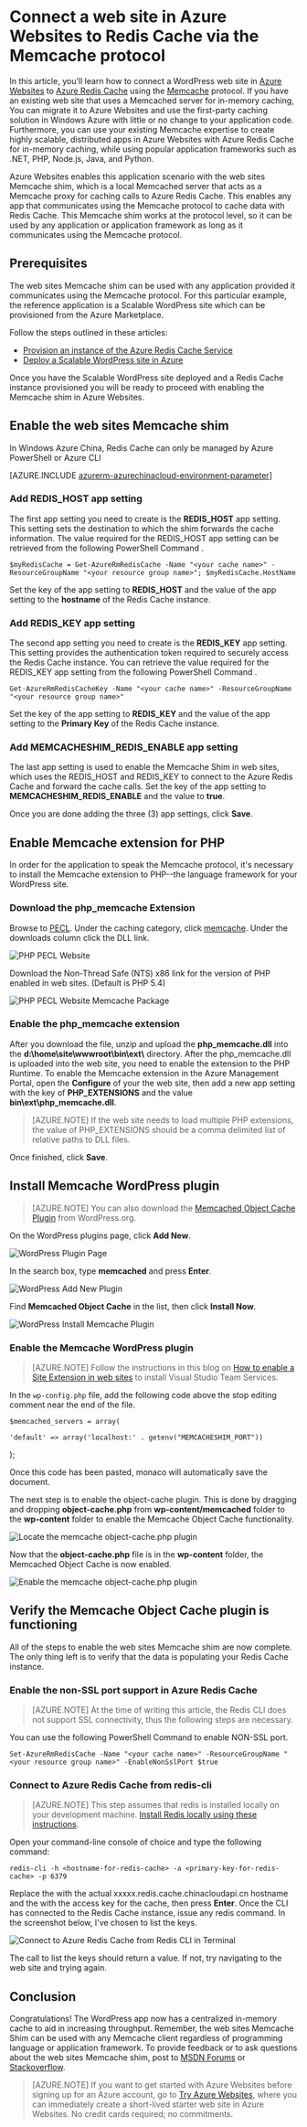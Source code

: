 <properties
	pageTitle="Connect a web site in Azure Websites to Redis Cache via the Memcache protocol | Windows Azure"
	description="Connect a web site in Azure App service to Redis Cache using the Memcache protocol"
	services="app-service\web"
	documentationCenter="php"
	authors="SyntaxC4"
	manager="wpickett"
	editor="riande"/>

<tags
	ms.service="app-service-web"
	ms.date="09/16/2015"
	wacn.date=""/>

# Connect a web site in Azure Websites to Redis Cache via the Memcache protocol

In this article, you'll learn how to connect a WordPress web site in [Azure Websites](/documentation/services/web-sites/) to [Azure Redis Cache][12] using the [Memcache][13] protocol. If you have an existing web site that uses a Memcached server for in-memory caching, You can migrate it to Azure Websites and use the first-party caching solution in Windows Azure with little or no change to your application code. Furthermore, you can use your existing Memcache expertise to create highly scalable, distributed apps in Azure Websites with Azure Redis Cache for in-memory caching, while using popular application frameworks such as .NET, PHP, Node.js, Java, and Python.  

Azure Websites enables this application scenario with the web sites Memcache shim, which is a local Memcached server that acts as a Memcache proxy for caching calls to Azure Redis Cache. This enables any app that communicates using the Memcache protocol to cache data with Redis Cache. This Memcache shim works at the protocol level, so it can be used by any application or application framework as long as it communicates using the Memcache protocol.
<!-- deleted by customization

[AZURE.INCLUDE [app-service-web-to-api-and-mobile](../includes/app-service-web-to-api-and-mobile.md)] 
-->

## Prerequisites

The web sites Memcache shim can be used with any application provided it communicates using the Memcache protocol. For this particular example, the reference application is a Scalable WordPress site which can be provisioned from the Azure Marketplace.

Follow the steps outlined in these articles:

* [Provision an instance of the Azure Redis Cache Service][1]
* [Deploy a Scalable WordPress site in Azure][0]

Once you have the Scalable WordPress site deployed and a Redis Cache instance provisioned you will be ready to proceed with enabling the Memcache shim in Azure Websites.

## Enable the web sites Memcache shim

<!-- deleted by customization
In order to configure Memcache shim, you must create three app settings. This can be done using a variety of methods including the [Azure Management Portal](https://manage.windowsazure.cn/), the [Management Portal][3], the [Azure PowerShell Cmdlets][5] or the [Azure Command-Line Interface][5]. For the purposes of this post, I'm going to use the [Azure Management Portal][4] to set the app settings. The following values can be retrieved from **Settings** blade of your Redis Cache instance.

![Azure Redis Cache Settings Blade](./media/web-sites-connect-to-redis-using-memcache-protocol/1-azure-redis-cache-settings.png)
-->
<!-- keep by customization: begin -->
In Windows Azure China, Redis Cache can only be managed by Azure PowerShell or Azure CLI

[AZURE.INCLUDE [azurerm-azurechinacloud-environment-parameter](../includes/azurerm-azurechinacloud-environment-parameter.md)]
<!-- keep by customization: end -->

### Add REDIS_HOST app setting

The first app setting you need to create is the **REDIS\_HOST** app setting. This setting sets the destination to which the shim forwards the cache information. The value required for the REDIS_HOST app setting can be retrieved from the <!-- deleted by customization **Properties** blade of your Redis Cache instance --><!-- keep by customization: begin --> following PowerShell Command <!-- keep by customization: end -->.

<!-- deleted by customization
![Azure Redis Cache Host Name](./media/web-sites-connect-to-redis-using-memcache-protocol/2-azure-redis-cache-hostname.png)
-->
<!-- keep by customization: begin -->
	$myRedisCache = Get-AzureRmRedisCache -Name "<your cache name>" -ResourceGroupName "<your resource group name>"; $myRedisCache.HostName
<!-- keep by customization: end -->

Set the key of the app setting to **REDIS\_HOST** and the value of the app setting to the **hostname** of the Redis Cache instance.

<!-- deleted by customization
![web site AppSetting REDIS_HOST](./media/web-sites-connect-to-redis-using-memcache-protocol/3-azure-website-appsettings-redis-host.png)

-->
### Add REDIS_KEY app setting

The second app setting you need to create is the **REDIS\_KEY** app setting. This setting provides the authentication token required to securely access the Redis Cache instance. You can retrieve the value required for the REDIS_KEY app setting from the <!-- deleted by customization **Access keys** blade of the Redis Cache instance --><!-- keep by customization: begin --> following PowerShell Command <!-- keep by customization: end -->.

<!-- deleted by customization
![Azure Redis Cache Primary Key](./media/web-sites-connect-to-redis-using-memcache-protocol/4-azure-redis-cache-primarykey.png)
-->
<!-- keep by customization: begin -->
	Get-AzureRmRedisCacheKey -Name "<your cache name>" -ResourceGroupName "<your resource group name>"
<!-- keep by customization: end -->

Set the key of the app setting to **REDIS\_KEY** and the value of the app setting to the **Primary Key** of the Redis Cache instance.
<!-- deleted by customization

![Azure Website AppSetting REDIS_KEY](./media/web-sites-connect-to-redis-using-memcache-protocol/5-azure-website-appsettings-redis-primarykey.png)
-->

### Add MEMCACHESHIM_REDIS_ENABLE app setting

The last app setting is used to enable the Memcache Shim in web sites, which uses the REDIS_HOST and REDIS_KEY to connect to the Azure Redis Cache and forward the cache calls. Set the key of the app setting to **MEMCACHESHIM\_REDIS\_ENABLE** and the value to **true**.
<!-- deleted by customization

![web site AppSetting MEMCACHESHIM_REDIS_ENABLE](./media/web-sites-connect-to-redis-using-memcache-protocol/6-azure-website-appsettings-enable-shim.png)
-->

Once you are done adding the three (3) app settings, click **Save**.

## Enable Memcache extension for PHP

In order for the application to speak the Memcache protocol, it's necessary to install the Memcache extension to PHP--the language framework for your WordPress site.

### Download the php_memcache Extension

Browse to [PECL][6]. Under the caching category, click [memcache][7]. Under the downloads column click the DLL link.

![PHP PECL Website](./media/web-sites-connect-to-redis-using-memcache-protocol/7-php-pecl-website.png)

Download the Non-Thread Safe (NTS) x86 link for the version of PHP enabled in web sites. (Default is PHP 5.4)

![PHP PECL Website Memcache Package](./media/web-sites-connect-to-redis-using-memcache-protocol/8-php-pecl-memcache-package.png)

### Enable the php_memcache extension

After you download the file, unzip and upload the **php\_memcache.dll** into the **d:\\home\\site\\wwwroot\\bin\\ext\\** directory. After the php_memcache.dll is uploaded into the web site, you need to enable the extension to the PHP Runtime. To enable the Memcache extension in the Azure Management Portal, open the <!-- deleted by customization **Application Settings** blade for --><!-- keep by customization: begin --> **Configure** of your <!-- keep by customization: end --> the web site, then add a new app setting with the key of **PHP\_EXTENSIONS** and the value **bin\\ext\\php_memcache.dll**.

> [AZURE.NOTE] If the web site needs to load multiple PHP extensions, the value of PHP_EXTENSIONS should be a comma delimited list of relative paths to DLL files.
<!-- deleted by customization

![web site AppSetting PHP_EXTENSIONS](./media/web-sites-connect-to-redis-using-memcache-protocol/9-azure-website-appsettings-php-extensions.png)
-->

Once finished, click **Save**.

## Install Memcache WordPress plugin

> [AZURE.NOTE] You can also download the [Memcached Object Cache Plugin](https://wordpress.org/plugins/memcached/) from WordPress.org.

On the WordPress plugins page, click **Add New**.

![WordPress Plugin Page](./media/web-sites-connect-to-redis-using-memcache-protocol/10-wordpress-plugin.png)

In the search box, type **memcached** and press **Enter**.

![WordPress Add New Plugin](./media/web-sites-connect-to-redis-using-memcache-protocol/11-wordpress-add-new-plugin.png)

Find **Memcached Object Cache** in the list, then click **Install Now**.

![WordPress Install Memcache Plugin](./media/web-sites-connect-to-redis-using-memcache-protocol/12-wordpress-install-memcache-plugin.png)

### Enable the Memcache WordPress plugin

>[AZURE.NOTE] Follow the instructions in this blog on [How to enable a Site Extension in web sites][8] to install Visual Studio Team Services.

In the `wp-config.php` file, add the following code above the stop editing comment near the end of the file.

<!-- deleted by customization
```php
$memcached_servers = array(
-->
<!-- keep by customization: begin -->
	$memcached_servers = array(
<!-- keep by customization: end -->
	'default' => array('localhost:' . getenv("MEMCACHESHIM_PORT"))
);
<!-- deleted by customization ``` -->

Once this code has been pasted, monaco will automatically save the document.

The next step is to enable the object-cache plugin. This is done by dragging and dropping **object-cache.php** from **wp-content/memcached** folder to the **wp-content** folder to enable the Memcache Object Cache functionality.

![Locate the memcache object-cache.php plugin](./media/web-sites-connect-to-redis-using-memcache-protocol/13-locate-memcache-object-cache-plugin.png)

Now that the **object-cache.php** file is in the **wp-content** folder, the Memcached Object Cache is now enabled.

![Enable the memcache object-cache.php plugin](./media/web-sites-connect-to-redis-using-memcache-protocol/14-enable-memcache-object-cache-plugin.png)

## Verify the Memcache Object Cache plugin is functioning

All of the steps to enable the web sites Memcache shim are now complete. The only thing left is to verify that the data is populating your Redis Cache instance.

### Enable the non-SSL port support in Azure Redis Cache

>[AZURE.NOTE] At the time of writing this article, the Redis CLI does not support SSL connectivity, thus the following steps are necessary.

<!-- deleted by customization
In the Azure Management Portal, browse to the Redis Cache instance that you created for this web site. Once the cache's blade is open, click the **Settings** icon.

![Azure Redis Cache Settings Button](./media/web-sites-connect-to-redis-using-memcache-protocol/15-azure-redis-cache-settings-button.png)

Select **Access Ports** from the list.

![Azure Redis Cache Access Port](./media/web-sites-connect-to-redis-using-memcache-protocol/16-azure-redis-cache-access-port.png)

Click **No** for **Allow access only via SSL**.

![Azure Redis Cache Access Port SSL Only](./media/web-sites-connect-to-redis-using-memcache-protocol/17-azure-redis-cache-access-port-ssl-only.png)

You will see that the NON-SSL port is now set. Click **Save**.

![Azure Redis Cache Redis Access Portal Non-SSL](./media/web-sites-connect-to-redis-using-memcache-protocol/18-azure-redis-cache-access-port-non-ssl.png)
-->
<!-- keep by customization: begin -->
You can use the following PowerShell Command to enable NON-SSL port.

	Set-AzureRmRedisCache -Name "<your cache name>" -ResourceGroupName "<your resource group name>" -EnableNonSslPort $true
<!-- keep by customization: end -->

### Connect to Azure Redis Cache from redis-cli

>[AZURE.NOTE] This step assumes that redis is installed locally on your development machine. [Install Redis locally using these instructions][9].

Open your command-line console of choice and type the following command:

<!-- deleted by customization
```shell
redis-cli -h <hostname-for-redis-cache> -a <primary-key-for-redis-cache> -p 6379
```
-->
<!-- keep by customization: begin -->
	redis-cli -h <hostname-for-redis-cache> -a <primary-key-for-redis-cache> -p 6379
<!-- keep by customization: end -->

Replace the **<hostname-for-redis-cache>** with the actual xxxxx.redis.cache.chinacloudapi.cn hostname and the **<primary-key-for-redis-cache>** with the access key for the cache, then press **Enter**. Once the CLI has connected to the Redis Cache instance, issue any redis command. In the screenshot below, I've chosen to list the keys.

![Connect to Azure Redis Cache from Redis CLI in Terminal](./media/web-sites-connect-to-redis-using-memcache-protocol/19-redis-cli-terminal.png)

The call to list the keys should return a value. If not, try navigating to the web site and trying again.

## Conclusion

Congratulations! The WordPress app now has a centralized in-memory cache to aid in increasing throughput. Remember, the web sites Memcache Shim can be used with any Memcache client regardless of programming language or application framework. To provide feedback or to ask questions about the web sites Memcache shim, post to [MSDN Forums][10] or [Stackoverflow][11].

>[AZURE.NOTE] If you want to get started with Azure Websites before signing up for an Azure account, go to [Try Azure Websites](https://tryappservice.azure.com/), where you can immediately create a short-lived starter web site in Azure Websites. No credit cards required; no commitments.

<!-- deleted by customization
## What's changed
* For a guide to the change from Websites to Azure Websites see: [Azure Websites and its impact on existing Azure Services](/documentation/services/web-sites/)
-->


[0]: http://bit.ly/1F0m3tw
[1]: http://bit.ly/1t0KxBQ
[2]: http://manage.windowsazure.cn
[3]: http://manage.windowsazure.cn
<!-- deleted by customization
[4]: ../powershell-install-configure.md
-->
<!-- keep by customization: begin -->
[4]: /documentation/articles/powershell-install-configure
<!-- keep by customization: end -->
[5]: /downloads
[6]: http://pecl.php.net
[7]: http://pecl.php.net/package/memcache
[8]: http://blog.syntaxc4.net/post/2015/02/05/how-to-enable-a-site-extension-in-azure-websites.aspx
[9]: http://redis.io/download#installation
[10]: https://social.msdn.microsoft.com/Forums/home?forum=windowsazurewebsitespreview
[11]: http://stackoverflow.com/questions/tagged/azure-web-sites
[12]: /services/cache/
[13]: http://memcached.org

